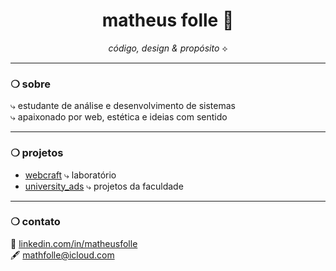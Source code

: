 <h1 align="center">matheus folle 🔭</h1>

<p align="center"><em>código, design & propósito</em> ⟡</p>

---

### ❍ sobre

⤷ estudante de análise e desenvolvimento de sistemas  
⤷ apaixonado por web, estética e ideias com sentido  

---

### ❍ projetos

- [webcraft](https://github.com/matheusfolle/webcraft) ⤷ laboratório
- [university_ads](https://github.com/matheusfolle/university_ads) ⤷ projetos da faculdade

---

### ❍ contato

📎 [linkedin.com/in/matheusfolle](https://linkedin.com/in/matheusfolle)  
🖋 [mathfolle@icloud.com](mailto:mathfolle@icloud.com)
